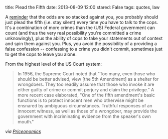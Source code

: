 title: Plead the Fifth
date: 2013-08-09 12:00
stared: False
tags: quotes, law

A
[reminder](http://priceonomics.com/how-sergey-aleynikov-learned-never-to-talk-to-the/)
that the odds are so stacked against you, you probably should just plead the
fifth (i.e. stay silent) every time you have to talk to the cops. It's a
combination of more crimes than the (US) Federal government can count (and thus
the very real possibility you're committed a crime unknowingly), plus the
ability of cops to take your statements out of context and spin them against
you. Plus, you avoid the possibility of a providing a false confession --
confessing to a crime you didn't commit, sometimes just to get the cops to
leave you alone.

From the highest level of the US Court system:

> In 1956, the Supreme Court noted that "Too many, even those who should be
> better advised, view [the 5th Amendment] as a shelter for wrongdoers. They
> too readily assume that those who invoke it are either guilty of crime or
> commit perjury and claim the privilege." A more recent case elaborated, "One
> of the fifth amendment's basic functions is to protect innocent men who
> otherwise might be ensnared by ambiguous circumstances. Truthful responses of
> an innocent witness, as well as those of a wrongdoer, may provide the
> government with incriminating evidence from the speaker's own mouth."

*via [Priceonomics](http://priceonomics.com/how-sergey-aleynikov-learned-never-to-talk-to-the/)*
